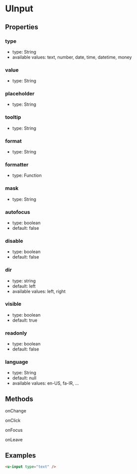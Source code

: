 # UInput

## Properties

### type

* type: String
* available values: text, number, date, time, datetime, money

### value

* type: String

### placeholder

* type: String

### tooltip

* type: String

### format

* type: String

### formatter

* type: Function

### mask

* type: String

### autofocus

* type: boolean
* default: false

### disable

* type: boolean
* default: false

### dir

* type: string
* default: left
* available values: left, right

### visible

* type: boolean
* default: true

### readonly

* type: boolean
* default: false

### language

* type: String
* default: null
* available values: en-US, fa-IR, ...

## Methods

onChange

onClick

onFocus

onLeave

## Examples

```html
<u-input type="text" />
```
